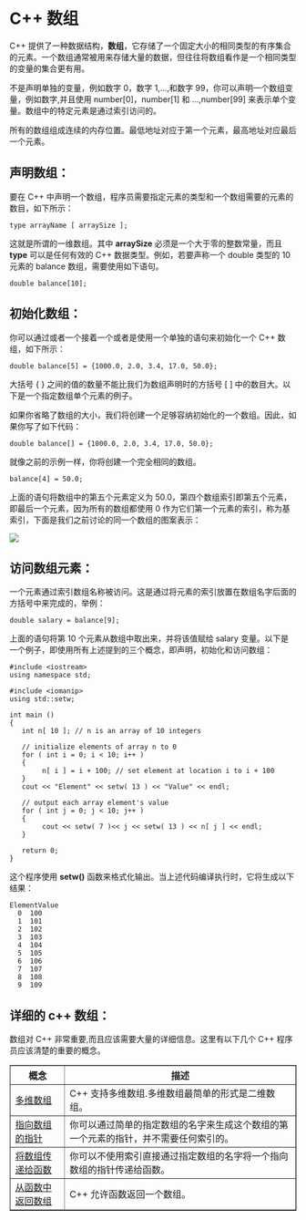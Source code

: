# C++ 数组

C++ 提供了一种数据结构，**数组**，它存储了一个固定大小的相同类型的有序集合的元素。一个数组通常被用来存储大量的数据，但往往将数组看作是一个相同类型的变量的集合更有用。  

不是声明单独的变量，例如数字 0，数字  1,...,和数字 99，你可以声明一个数组变量，例如数字,并且使用 number[0]，number[1] 和 ...,number[99] 来表示单个变量。数组中的特定元素是通过索引访问的。  

所有的数组组成连续的内存位置。最低地址对应于第一个元素，最高地址对应最后一个元素。  

## 声明数组：

要在 C++ 中声明一个数组，程序员需要指定元素的类型和一个数组需要的元素的数目，如下所示：  

    type arrayName [ arraySize ];

这就是所谓的一维数组。其中 **arraySize** 必须是一个大于零的整数常量，而且 **type** 可以是任何有效的 C++ 数据类型。例如，若要声称一个 double 类型的 10 元素的 balance 数组，需要使用如下语句。  

    double balance[10];

## 初始化数组：

你可以通过或者一个接着一个或者是使用一个单独的语句来初始化一个 C++ 数组，如下所示：  

    double balance[5] = {1000.0, 2.0, 3.4, 17.0, 50.0};

大括号 { } 之间的值的数量不能比我们为数组声明时的方括号 [ ] 中的数目大。以下是一个指定数组单个元素的例子。  

如果你省略了数组的大小，我们将创建一个足够容纳初始化的一个数组。因此，如果你写了如下代码：  
    
    double balance[] = {1000.0, 2.0, 3.4, 17.0, 50.0};

就像之前的示例一样，你将创建一个完全相同的数组。  
    
    balance[4] = 50.0;

上面的语句将数组中的第五个元素定义为 50.0，第四个数组索引即第五个元素，即最后一个元素，因为所有的数组都使用 0 作为它们第一个元素的索引，称为基索引，下面是我们之前讨论的同一个数组的图案表示：  

<img src="http://www.tutorialspoint.com/cplusplus/images/array_presentation.jpg">

## 访问数组元素：

一个元素通过索引数组名称被访问。这是通过将元素的索引放置在数组名字后面的方括号中来完成的，举例：  

    double salary = balance[9];

上面的语句将第 10 个元素从数组中取出来，并将该值赋给 salary 变量。以下是一个例子，即使用所有上述提到的三个概念，即声明，初始化和访问数组：  

    #include <iostream>
    using namespace std;
     
    #include <iomanip>
    using std::setw;
     
    int main ()
    {
       int n[ 10 ]; // n is an array of 10 integers
     
       // initialize elements of array n to 0  
       for ( int i = 0; i < 10; i++ )
       {
     		n[ i ] = i + 100; // set element at location i to i + 100
       }
       cout << "Element" << setw( 13 ) << "Value" << endl;
     
       // output each array element's value  
       for ( int j = 0; j < 10; j++ )
       {
      		cout << setw( 7 )<< j << setw( 13 ) << n[ j ] << endl;
       }
     
       return 0;
    }

这个程序使用 **setw()** 函数来格式化输出。当上述代码编译执行时，它将生成以下结果：  

    ElementValue
      0  100
      1  101
      2  102
      3  103
      4  104
      5  105
      6  106
      7  107
      8  108
      9  109

## 详细的 c++ 数组：

数组对 C++ 非常重要,而且应该需要大量的详细信息。这里有以下几个 C++ 程序员应该清楚的重要的概念。  
<table border="1">
<tr>
<th>概念</th>
<th> 描述</th>
</tr>
<tr>
<td><a href="http://www.tutorialspoint.com/cplusplus/cpp_multi_dimensional_arrays.htm">多维数组</a></td>
<td>C++ 支持多维数组.多维数组最简单的形式是二维数组。</td>
</tr>
<tr>
<td><a href="http://www.tutorialspoint.com/cplusplus/cpp_pointer_to_an_array.htm">指向数组的指针</a></td>
<td>你可以通过简单的指定数组的名字来生成这个数组的第一个元素的指针，并不需要任何索引的。</td>
</tr>
<tr>
<td><a href="http://www.tutorialspoint.com/cplusplus/cpp_passing_arrays_to_functions.htm">将数组传递给函数</a></td>
<td>你可以不使用索引直接通过指定数组的名字将一个指向数组的指针传递给函数。</td>
</tr>
<tr>
<td><a href="http://www.tutorialspoint.com/cplusplus/cpp_return_arrays_from_functions.htm">从函数中返回数组</a></td>
<td>C++ 允许函数返回一个数组。</td>
</tr>
</table>             
         
     
        
